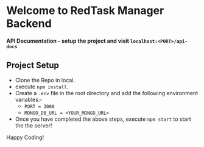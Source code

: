 # Welcome to RedTask Manager Backend

#### API Documentation - setup the project and visit `localhost:<PORT>/api-docs`

## Project Setup

- Clone the Repo in local.
- execute `npm install`.
- Create a `.env` file in the root directory and add the following environment variables:-
    - `PORT = 3000`
    - `MONGO_DB_URL = <YOUR_MONGO_URL>`
- Once you have completed the above steps, execute `npm start` to start the the server!

Happy Coding!